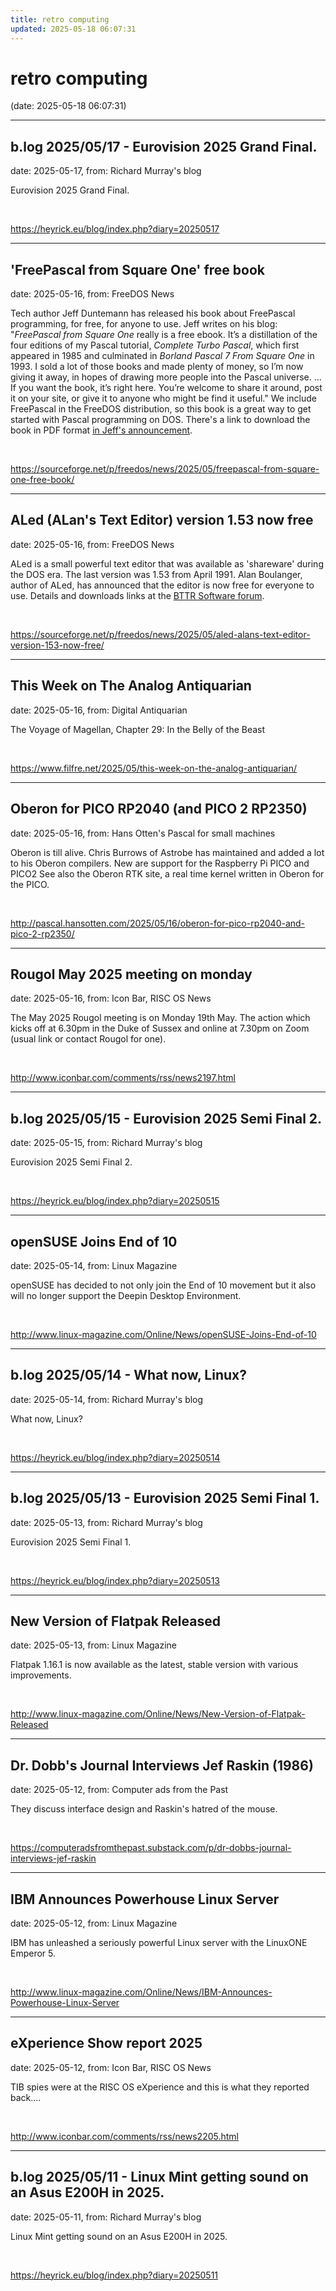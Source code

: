 ```yaml
---
title: retro computing
updated: 2025-05-18 06:07:31
---
```


# retro computing

(date: 2025-05-18 06:07:31)

---

## b.log 2025/05/17 - Eurovision 2025 Grand Final.

date: 2025-05-17, from: Richard Murray's blog

Eurovision 2025 Grand Final. 

<br> 

<https://heyrick.eu/blog/index.php?diary=20250517>

---

## 'FreePascal from Square One' free book

date: 2025-05-16, from: FreeDOS News

<div class="markdown_content"><p>Tech author Jeff Duntemann has released his book about FreePascal programming, for free, for anyone to use. Jeff writes on his blog: "<em>FreePascal from Square One</em> really is a free ebook. It’s a distillation of the four editions of my Pascal tutorial, <em>Complete Turbo Pascal</em>, which first appeared in 1985 and culminated in <em>Borland Pascal 7 From Square One</em> in 1993. I sold a lot of those books and made plenty of money, so I’m now giving it away, in hopes of drawing more people into the Pascal universe. ... If you want the book, it’s right here. You’re welcome to share it around, post it on your site, or give it to anyone who might be find it useful." We include FreePascal in the FreeDOS distribution, so this book is a great way to get started with Pascal programming on DOS. There's a link to download the book in PDF format <a class="" href="https://www.contrapositivediary.com/?p=5399" rel="nofollow">in Jeff's announcement</a>.</p></div> 

<br> 

<https://sourceforge.net/p/freedos/news/2025/05/freepascal-from-square-one-free-book/>

---

## ALed (ALan's Text Editor) version 1.53 now free

date: 2025-05-16, from: FreeDOS News

<div class="markdown_content"><p>ALed is a small powerful text editor that was available as 'shareware' during the DOS era. The last version was 1.53 from April 1991. Alan Boulanger, author of ALed, has announced that the editor is now free for everyone to use. Details and downloads links at the <a class="" href="https://www.bttr-software.de/forum/forum_entry.php?id=22580" rel="nofollow">BTTR Software forum</a>.</p></div> 

<br> 

<https://sourceforge.net/p/freedos/news/2025/05/aled-alans-text-editor-version-153-now-free/>

---

## This Week on The Analog Antiquarian

date: 2025-05-16, from: Digital Antiquarian

The Voyage of Magellan, Chapter 29: In the Belly of the Beast 

<br> 

<https://www.filfre.net/2025/05/this-week-on-the-analog-antiquarian/>

---

## Oberon for PICO RP2040 (and PICO 2 RP2350)

date: 2025-05-16, from: Hans Otten's Pascal for small machines

Oberon is till alive. Chris Burrows of Astrobe has maintained and added a lot to his Oberon compilers. New are support for the Raspberry Pi PICO and PICO2 See also the Oberon RTK site, a real time kernel written in Oberon for the PICO. 

<br> 

<http://pascal.hansotten.com/2025/05/16/oberon-for-pico-rp2040-and-pico-2-rp2350/>

---

## Rougol May 2025 meeting on monday

date: 2025-05-16, from: Icon Bar, RISC OS News

The May 2025 Rougol meeting is on Monday 19th May. The action which kicks off at 6.30pm in the Duke of Sussex and online at 7.30pm on Zoom (usual link or contact Rougol for one). 

<br> 

<http://www.iconbar.com/comments/rss/news2197.html>

---

## b.log 2025/05/15 - Eurovision 2025 Semi Final 2.

date: 2025-05-15, from: Richard Murray's blog

Eurovision 2025 Semi Final 2. 

<br> 

<https://heyrick.eu/blog/index.php?diary=20250515>

---

## openSUSE Joins End of 10

date: 2025-05-14, from: Linux Magazine

<p>openSUSE has decided to not only join the End of 10 movement but it also will no longer support the Deepin Desktop Environment.</p> 

<br> 

<http://www.linux-magazine.com/Online/News/openSUSE-Joins-End-of-10>

---

## b.log 2025/05/14 - What now, Linux?

date: 2025-05-14, from: Richard Murray's blog

What now, Linux? 

<br> 

<https://heyrick.eu/blog/index.php?diary=20250514>

---

## b.log 2025/05/13 - Eurovision 2025 Semi Final 1.

date: 2025-05-13, from: Richard Murray's blog

Eurovision 2025 Semi Final 1. 

<br> 

<https://heyrick.eu/blog/index.php?diary=20250513>

---

## New Version of Flatpak Released

date: 2025-05-13, from: Linux Magazine

<p>Flatpak 1.16.1 is now available as the latest, stable version with various improvements.</p> 

<br> 

<http://www.linux-magazine.com/Online/News/New-Version-of-Flatpak-Released>

---

## Dr. Dobb's Journal Interviews Jef Raskin (1986)

date: 2025-05-12, from: Computer ads from the Past

They discuss interface design and Raskin's hatred of the mouse. 

<br> 

<https://computeradsfromthepast.substack.com/p/dr-dobbs-journal-interviews-jef-raskin>

---

## IBM Announces Powerhouse Linux Server

date: 2025-05-12, from: Linux Magazine

<p>IBM has unleashed a seriously powerful Linux server with the LinuxONE Emperor 5.</p> 

<br> 

<http://www.linux-magazine.com/Online/News/IBM-Announces-Powerhouse-Linux-Server>

---

## eXperience Show report 2025

date: 2025-05-12, from: Icon Bar, RISC OS News

TIB spies were at the RISC OS eXperience and this is what they reported back.... 

<br> 

<http://www.iconbar.com/comments/rss/news2205.html>

---

## b.log 2025/05/11 - Linux Mint getting sound on an Asus E200H in 2025.

date: 2025-05-11, from: Richard Murray's blog

Linux Mint getting sound on an Asus E200H in 2025. 

<br> 

<https://heyrick.eu/blog/index.php?diary=20250511>

